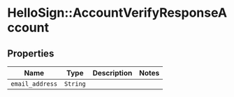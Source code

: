 # HelloSign::AccountVerifyResponseAccount



## Properties

| Name | Type | Description | Notes |
| ---- | ---- | ----------- | ----- |
| `email_address` | ```String``` |    |  |

